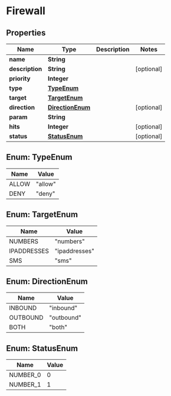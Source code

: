 

# Firewall


## Properties

| Name | Type | Description | Notes |
|------------ | ------------- | ------------- | -------------|
|**name** | **String** |  |  |
|**description** | **String** |  |  [optional] |
|**priority** | **Integer** |  |  |
|**type** | [**TypeEnum**](#TypeEnum) |  |  |
|**target** | [**TargetEnum**](#TargetEnum) |  |  |
|**direction** | [**DirectionEnum**](#DirectionEnum) |  |  [optional] |
|**param** | **String** |  |  |
|**hits** | **Integer** |  |  [optional] |
|**status** | [**StatusEnum**](#StatusEnum) |  |  [optional] |



## Enum: TypeEnum

| Name | Value |
|---- | -----|
| ALLOW | &quot;allow&quot; |
| DENY | &quot;deny&quot; |



## Enum: TargetEnum

| Name | Value |
|---- | -----|
| NUMBERS | &quot;numbers&quot; |
| IPADDRESSES | &quot;ipaddresses&quot; |
| SMS | &quot;sms&quot; |



## Enum: DirectionEnum

| Name | Value |
|---- | -----|
| INBOUND | &quot;inbound&quot; |
| OUTBOUND | &quot;outbound&quot; |
| BOTH | &quot;both&quot; |



## Enum: StatusEnum

| Name | Value |
|---- | -----|
| NUMBER_0 | 0 |
| NUMBER_1 | 1 |



